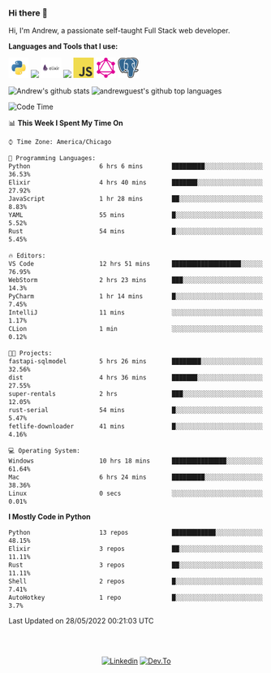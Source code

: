 ### Hi there 👋

Hi, I'm Andrew, a passionate self-taught Full Stack web developer.

**Languages and Tools that I use:**  

<code><img height="40" src="https://raw.githubusercontent.com/github/explore/80688e429a7d4ef2fca1e82350fe8e3517d3494d/topics/python/python.png"></code>
<code><img height="40" src="https://fastapi.tiangolo.com/img/logo-margin/logo-teal.png"></code>
<code><img height="40" src="https://raw.githubusercontent.com/github/explore/d106aa3f6fa091ab80ab5c8cf0d931baff3caaea/topics/elixir/elixir.png"></code>
<code><img height="40" src="https://img.stackshare.io/service/3262/-s9uoLIN.png"></code>
<code><img height="40" src="https://raw.githubusercontent.com/github/explore/80688e429a7d4ef2fca1e82350fe8e3517d3494d/topics/javascript/javascript.png"></code>
<code><img height="40" src="https://raw.githubusercontent.com/github/explore/5c058a388828bb5fde0bcafd4bc867b5bb3f26f3/topics/graphql/graphql.png"></code>
<code><img height="40" src="https://raw.githubusercontent.com/github/explore/80688e429a7d4ef2fca1e82350fe8e3517d3494d/topics/postgresql/postgresql.png"></code>

![Andrew's github stats](https://github-readme-stats.vercel.app/api?username=andrewguest&show_icons=true&theme=vue-dark&count_private=true)
<img height="180em" src="https://github-readme-stats.vercel.app/api/top-langs/?username=andrewguest&theme=vue-dark&layout=compact" alt="andrewguest's github top languages" />

<!--START_SECTION:waka-->
![Code Time](http://img.shields.io/badge/Code%20Time-1%2C112%20hrs%2056%20mins-blue)

📊 **This Week I Spent My Time On** 

```text
⌚︎ Time Zone: America/Chicago

💬 Programming Languages: 
Python                   6 hrs 6 mins        █████████░░░░░░░░░░░░░░░░   36.53% 
Elixir                   4 hrs 40 mins       ███████░░░░░░░░░░░░░░░░░░   27.92% 
JavaScript               1 hr 28 mins        ██░░░░░░░░░░░░░░░░░░░░░░░   8.83% 
YAML                     55 mins             █░░░░░░░░░░░░░░░░░░░░░░░░   5.52% 
Rust                     54 mins             █░░░░░░░░░░░░░░░░░░░░░░░░   5.45%

🔥 Editors: 
VS Code                  12 hrs 51 mins      ███████████████████░░░░░░   76.95% 
WebStorm                 2 hrs 23 mins       ███░░░░░░░░░░░░░░░░░░░░░░   14.3% 
PyCharm                  1 hr 14 mins        █░░░░░░░░░░░░░░░░░░░░░░░░   7.45% 
IntelliJ                 11 mins             ░░░░░░░░░░░░░░░░░░░░░░░░░   1.17% 
CLion                    1 min               ░░░░░░░░░░░░░░░░░░░░░░░░░   0.12%

🐱‍💻 Projects: 
fastapi-sqlmodel         5 hrs 26 mins       ████████░░░░░░░░░░░░░░░░░   32.56% 
dist                     4 hrs 36 mins       ███████░░░░░░░░░░░░░░░░░░   27.55% 
super-rentals            2 hrs               ███░░░░░░░░░░░░░░░░░░░░░░   12.05% 
rust-serial              54 mins             █░░░░░░░░░░░░░░░░░░░░░░░░   5.47% 
fetlife-downloader       41 mins             █░░░░░░░░░░░░░░░░░░░░░░░░   4.16%

💻 Operating System: 
Windows                  10 hrs 18 mins      ███████████████░░░░░░░░░░   61.64% 
Mac                      6 hrs 24 mins       █████████░░░░░░░░░░░░░░░░   38.36% 
Linux                    0 secs              ░░░░░░░░░░░░░░░░░░░░░░░░░   0.01%

```

**I Mostly Code in Python** 

```text
Python                   13 repos            ████████████░░░░░░░░░░░░░   48.15% 
Elixir                   3 repos             ██░░░░░░░░░░░░░░░░░░░░░░░   11.11% 
Rust                     3 repos             ██░░░░░░░░░░░░░░░░░░░░░░░   11.11% 
Shell                    2 repos             █░░░░░░░░░░░░░░░░░░░░░░░░   7.41% 
AutoHotkey               1 repo              █░░░░░░░░░░░░░░░░░░░░░░░░   3.7%

```



 Last Updated on 28/05/2022 00:21:03 UTC
<!--END_SECTION:waka-->

<br><br>
<p align="center">
   <a href="https://www.linkedin.com/in/andrew-guest-a891759a" target="_blank"><img src="https://img.shields.io/badge/LinkedIn-0077B5?style=for-the-badge&logo=linkedin&logoColor=white" alt="Linkedin"></a>
  <a href="https://dev.to/aguest" target="_blank"><img src="https://img.shields.io/badge/Dev.to-0A0A0A?style=for-the-badge&logo=dev%2Eto&logoColor=white" alt="Dev.To"></a>
</p>
